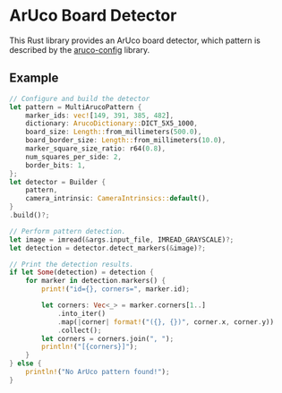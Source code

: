 # ArUco Board Detector

This Rust library provides an ArUco board detector, which pattern is
described by the [aruco-config](../aruco-config/README.md) library.

## Example

```rust
// Configure and build the detector
let pattern = MultiArucoPattern {
    marker_ids: vec![149, 391, 385, 482],
    dictionary: ArucoDictionary::DICT_5X5_1000,
    board_size: Length::from_millimeters(500.0),
    board_border_size: Length::from_millimeters(10.0),
    marker_square_size_ratio: r64(0.8),
    num_squares_per_side: 2,
    border_bits: 1,
};
let detector = Builder {
    pattern,
    camera_intrinsic: CameraIntrinsics::default(),
}
.build()?;

// Perform pattern detection.
let image = imread(&args.input_file, IMREAD_GRAYSCALE)?;
let detection = detector.detect_markers(&image)?;

// Print the detection results.
if let Some(detection) = detection {
    for marker in detection.markers() {
        print!("id={}, corners=", marker.id);

        let corners: Vec<_> = marker.corners[1..]
            .into_iter()
            .map(|corner| format!("({}, {})", corner.x, corner.y))
            .collect();
        let corners = corners.join(", ");
        println!("[{corners}]");
    }
} else {
    println!("No ArUco pattern found!");
}
```

